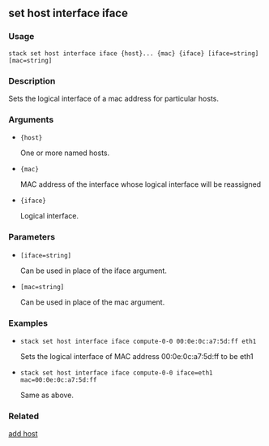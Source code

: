 ## set host interface iface

### Usage

`stack set host interface iface {host}... {mac} {iface} [iface=string] [mac=string]`

### Description

Sets the logical interface of a mac address for particular hosts.

### Arguments

* `{host}`

   One or more named hosts.

* `{mac}`

   MAC address of the interface  whose logical interface will be reassigned

* `{iface}`

   Logical interface.


### Parameters
* `[iface=string]`

   Can be used in place of the iface argument.
* `[mac=string]`

   Can be used in place of the mac argument.

### Examples

* `stack set host interface iface compute-0-0 00:0e:0c:a7:5d:ff eth1`

   Sets the logical interface of MAC address 00:0e:0c:a7:5d:ff to be eth1

* `stack set host interface iface compute-0-0 iface=eth1 mac=00:0e:0c:a7:5d:ff`

   Same as above.


### Related
[add host](add-host)


